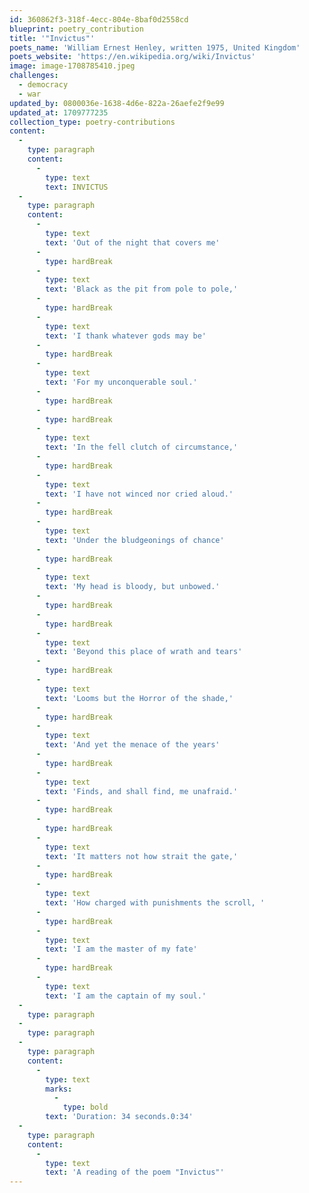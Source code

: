 ```yaml
---
id: 360862f3-318f-4ecc-804e-8baf0d2558cd
blueprint: poetry_contribution
title: '"Invictus"'
poets_name: 'William Ernest Henley, written 1975, United Kingdom'
poets_website: 'https://en.wikipedia.org/wiki/Invictus'
image: image-1708785410.jpeg
challenges:
  - democracy
  - war
updated_by: 0800036e-1638-4d6e-822a-26aefe2f9e99
updated_at: 1709777235
collection_type: poetry-contributions
content:
  -
    type: paragraph
    content:
      -
        type: text
        text: INVICTUS
  -
    type: paragraph
    content:
      -
        type: text
        text: 'Out of the night that covers me'
      -
        type: hardBreak
      -
        type: text
        text: 'Black as the pit from pole to pole,'
      -
        type: hardBreak
      -
        type: text
        text: 'I thank whatever gods may be'
      -
        type: hardBreak
      -
        type: text
        text: 'For my unconquerable soul.'
      -
        type: hardBreak
      -
        type: hardBreak
      -
        type: text
        text: 'In the fell clutch of circumstance,'
      -
        type: hardBreak
      -
        type: text
        text: 'I have not winced nor cried aloud.'
      -
        type: hardBreak
      -
        type: text
        text: 'Under the bludgeonings of chance'
      -
        type: hardBreak
      -
        type: text
        text: 'My head is bloody, but unbowed.'
      -
        type: hardBreak
      -
        type: hardBreak
      -
        type: text
        text: 'Beyond this place of wrath and tears'
      -
        type: hardBreak
      -
        type: text
        text: 'Looms but the Horror of the shade,'
      -
        type: hardBreak
      -
        type: text
        text: 'And yet the menace of the years'
      -
        type: hardBreak
      -
        type: text
        text: 'Finds, and shall find, me unafraid.'
      -
        type: hardBreak
      -
        type: hardBreak
      -
        type: text
        text: 'It matters not how strait the gate,'
      -
        type: hardBreak
      -
        type: text
        text: 'How charged with punishments the scroll, '
      -
        type: hardBreak
      -
        type: text
        text: 'I am the master of my fate'
      -
        type: hardBreak
      -
        type: text
        text: 'I am the captain of my soul.'
  -
    type: paragraph
  -
    type: paragraph
  -
    type: paragraph
    content:
      -
        type: text
        marks:
          -
            type: bold
        text: 'Duration: 34 seconds.0:34'
  -
    type: paragraph
    content:
      -
        type: text
        text: 'A reading of the poem "Invictus"'
---
```

